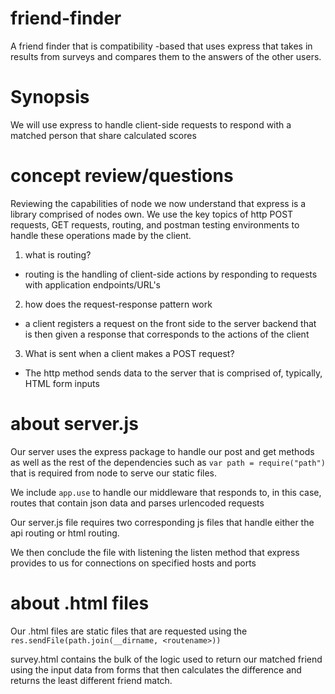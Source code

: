 # friend-finder
A friend finder that is compatibility -based that uses express that takes in results from surveys and compares them to the answers of the other users.

# Synopsis
We will use express to handle client-side requests to respond with a matched person that share calculated scores  

# concept review/questions
Reviewing the capabilities of node we now understand that express is a library comprised of nodes own. We use the key topics of http POST requests, GET requests, routing, and postman testing environments to handle these operations made by the client.

1. what is routing?
* routing is the handling of client-side actions by responding to requests with application endpoints/URL's

2. how does the request-response pattern work
* a client registers a request on the front side to the server backend that is then given a response that corresponds to the actions of the client

3. What is sent when a client makes a POST request?
* The http method sends data to the server that is comprised of, typically, HTML form inputs

# about server.js
Our server uses the express package to handle our post and get methods as well as the rest of the dependencies such as `var path = require("path")` that is required from node to serve our static files.

We include `app.use` to handle our middleware that responds to, in this case, routes that contain json data and parses urlencoded requests

Our server.js file requires two corresponding js files that handle either the api routing or html routing.

We then conclude the file with listening the listen method that express provides to us for connections on specified hosts and ports

# about .html files
Our .html files are static files that are requested using the `res.sendFile(path.join(__dirname, <routename>))` 

survey.html contains the bulk of the logic used to return our matched friend using the input data from forms that then calculates the difference and returns the least different friend match.



